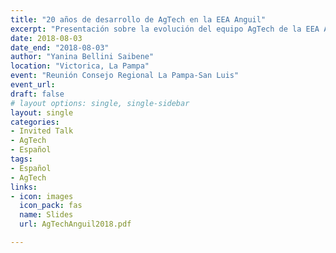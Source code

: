 ```yaml
---
title: "20 años de desarrollo de AgTech en la EEA Anguil"
excerpt: "Presentación sobre la evolución del equipo AgTech de la EEA Anguil y las tareas y actividades actuales"
date: 2018-08-03
date_end: "2018-08-03"
author: "Yanina Bellini Saibene"
location: "Victorica, La Pampa"
event: "Reunión Consejo Regional La Pampa-San Luis"
event_url: 
draft: false
# layout options: single, single-sidebar
layout: single
categories:
- Invited Talk
- AgTech
- Español
tags:
- Español
- AgTech
links:
- icon: images
  icon_pack: fas
  name: Slides 
  url: AgTechAnguil2018.pdf

---
```


